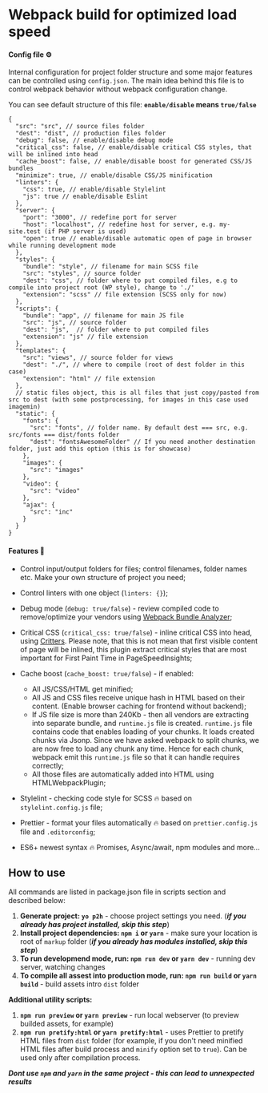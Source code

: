 # Webpack build for optimized load speed

#### Config file ⚙️
Internal configuration for project folder structure and some major features can be controlled using `config.json`.
The main idea behind this file is to control webpack behavior without webpack configuration change.

You can see default structure of this file: **`enable/disable` means `true/false`**

```
{
  "src": "src", // source files folder
  "dest": "dist", // production files folder
  "debug": false, // enable/disable debug mode
  "critical_css": false, // enable/disable critical CSS styles, that will be inlined into head
  "cache_boost": false, // enable/disable boost for generated CSS/JS bundles
  "minimize": true, // enable/disable CSS/JS minification
  "linters": {
    "css": true, // enable/disable Stylelint
    "js": true // enable/disable Eslint
  },
  "server": {
    "port": "3000", // redefine port for server
    "host": "localhost", // redefine host for server, e.g. my-site.test (if PHP server is used)
    "open": true // enable/disable automatic open of page in browser while running development mode
  },
  "styles": {
    "bundle": "style", // filename for main SCSS file
    "src": "styles", // source folder
    "dest": "css", // folder where to put compiled files, e.g to compile into project root (WP style), change to './'
    "extension": "scss" // file extension (SCSS only for now)
  },
  "scripts": {
    "bundle": "app", // filename for main JS file
    "src": "js", // source folder
    "dest": "js",  // folder where to put compiled files
    "extension": "js" // file extension
  },
  "templates": {
    "src": "views", // source folder for views
    "dest": "./", // where to compile (root of dest folder in this case)
    "extension": "html" // file extension
  },
  // static files object, this is all files that just copy/pasted from src to dest (with some postprocessing, for images in this case used imagemin)
  "static": {
    "fonts": {
      "src": "fonts", // folder name. By default dest === src, e.g. src/fonts === dist/fonts folder
      "dest": "fontsAwesomeFolder" // If you need another destination folder, just add this option (this is for showcase)
    },
    "images": {
      "src": "images"
    },
    "video": {
      "src": "video"
    },
    "ajax": {
      "src": "inc"
    }
  }
}
```
#### Features 🤩
  - Control input/output folders for files; control filenames, folder names etc. Make your own structure of project you need;
  - Control linters with one object (`linters: {}`);
  - Debug mode (`debug: true/false`) - review compiled code to remove/optimize your vendors using [Webpack Bundle Analyzer](https://www.npmjs.com/package/webpack-bundle-analyzer);
  - Critical CSS (`critical_css: true/false`) - inline critical CSS into head, using  [Critters](https://www.npmjs.com/package/critters-webpack-plugin). Please note, that this is not mean that first visible content of page will be inlined, this plugin extract critical styles that are most important for First Paint Time in PageSpeedInsights;
  - Cache boost (`cache_boost: true/false`) - if enabled:
    - All JS/CSS/HTML get minified;
    - All JS and CSS files receive unique hash in HTML based on their content. (Enable browser caching for frontend without backend);
    - If JS file size is more than 240Kb - then all vendors are extracting into separate bundle, and `runtime.js` file is created.
    `runtime.js` file contains code that enables loading of your chunks. It loads created chunks via Jsonp. Since we have asked webpack to split chunks, we are now free to load any chunk any time. Hence for each chunk, webpack emit this `runtime.js` file so that it can handle requires correctly;
    - All those files are automatically added into HTML using HTMLWebpackPlugin;

- Stylelint - checking code style for SCSS 🔥 based on `stylelint.config.js` file;
- Prettier - format your files automatically 🔥  based on `prettier.config.js` file and `.editorconfig`;
- ES6+ newest syntax 🔥 Promises, Async/await, npm modules and more...

## How to use

All commands are listed in package.json file in scripts section and described below:

1.  **Generate project: `yo p2h`** - choose project settings you need. (**_if you already has project installed, skip this step_**)
2.  **Install project dependencies: `npm i` or `yarn`** - make sure your location is root of `markup` folder (**_if you already has modules installed, skip this step_**)
3.  **To run developmend mode, run: `npm run dev` or `yarn dev`** - running dev server, watching changes
4.  **To compile all assest into production mode, run: `npm run build` or `yarn build`** - build assets intro `dist` folder

**Additional utility scripts:**

1. **`npm run preview` or `yarn preview`** - run local webserver (to preview builded assets, for example)
1. **`npm run pretify:html` or `yarn pretify:html`** - uses Prettier to pretify HTML files from `dist` folder (for example, if you don't need minified HTML files after build process and `minify` option set to `true`). Can be used only after compilation process.

**_Dont use `npm` and `yarn` in the same project - this can lead to unnexpected results_**
